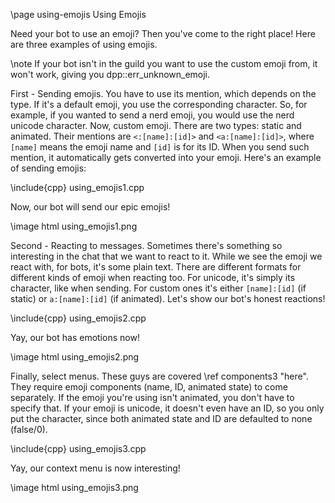 \page using-emojis Using Emojis

Need your bot to use an emoji? Then you've come to the right place! Here are three examples of using emojis.

\note If your bot isn't in the guild you want to use the custom emoji from, it won't work, giving you dpp::err_unknown_emoji.

First - Sending emojis. You have to use its mention, which depends on the type. If it's a default emoji, you use the corresponding character. So, for example, if you wanted to send a nerd emoji, you would use the nerd unicode character. Now, custom emoji. There are two types: static and animated. Their mentions are `<:[name]:[id]>` and `<a:[name]:[id]>`, where `[name]` means the emoji name and `[id]` is for its ID. When you send such mention, it automatically gets converted into your emoji. Here's an example of sending emojis:

\include{cpp} using_emojis1.cpp

Now, our bot will send our epic emojis!

\image html using_emojis1.png

Second - Reacting to messages. Sometimes there's something so interesting in the chat that we want to react to it. While we see the emoji we react with, for bots, it's some plain text. There are different formats for different kinds of emoji when reacting too. For unicode, it's simply its character, like when sending. For custom ones it's either `[name]:[id]` (if static) or `a:[name]:[id]` (if animated). Let's show our bot's honest reactions!

\include{cpp} using_emojis2.cpp

Yay, our bot has emotions now!

\image html using_emojis2.png

Finally, select menus. These guys are covered \ref components3 "here". They require emoji components (name, ID, animated state) to come separately. If the emoji you're using isn't animated, you don't have to specify that. If your emoji is unicode, it doesn't even have an ID, so you only put the character, since both animated state and ID are defaulted to none (false/0).

\include{cpp} using_emojis3.cpp

Yay, our context menu is now interesting!

\image html using_emojis3.png
